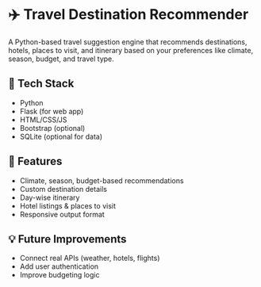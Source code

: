# ✈️ Travel Destination Recommender

A Python-based travel suggestion engine that recommends destinations, hotels, places to visit, and itinerary based on your preferences like climate, season, budget, and travel type.

## 🔧 Tech Stack

- Python
- Flask (for web app)
- HTML/CSS/JS
- Bootstrap (optional)
- SQLite (optional for data)

## 🎯 Features

- Climate, season, budget-based recommendations
- Custom destination details
- Day-wise itinerary
- Hotel listings & places to visit
- Responsive output format

## 💡 Future Improvements

- Connect real APIs (weather, hotels, flights)
- Add user authentication
- Improve budgeting logic
